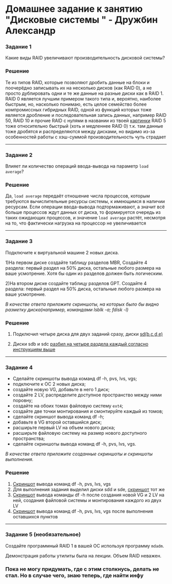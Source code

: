 # Домашнее задание к занятию "Дисковые системы " - Дружбин Александр

### Задание 1

Какие виды RAID увеличивают производительность дисковой системы?

### Решение

Те из типов RAID, которые позволяют дробить данные на блоки и поочерёдно записывать их на несколько дисков (как RAID 0), а не просто дублировать одни и те же данные на разные диски как в RAID 1. RAID 0 является лучшим примером такого типа и, вероятно, наиболее быстрым, но, насколько понимаю, есть целое семейство более компромиссных гибридных RAID, одной из функций которых тоже является дробление и последовательная запись данных, например RAID 50, RAID 10 и прочие RAID с нулями в названии из твоей [картинки](http://screenshot.alarislabs.com/ADr/image_20240404215125_996fb0dd.png) RAID 5 тоже относительно быстрый (хоть и медленнее RAID 0) т.к. там данные тоже дробятся и распределяются между дисками, но видимо из-за особенностей работы с хэш-суммой производительность чуть страдает

---

### Задание 2

Влияет ли количество операций ввода-вывода на параметр `load average`?

### Решение

Да, `load average` передаёт отношение числа процессов, которым требуются вычислительные ресурсы системы, к имеющимся в наличии ресурсам. Если операции ввода-вывода подтормаживают, а значит всё больше процессов ждут данных от диска, то формируется очередь из таких ожидающих процессов, и значение `load average` растёт, несмотря на то, что фактически нагрузка на процессор не увеличивается

---

### Задание 3

Подключите к виртуальной машине 2 новых диска. 

1)На первом диске создайте таблицу разделов MBR, Создайте 4 раздела: первый раздел на 50% диска, остальные любого размера на ваше усмотрение. Хотя бы один из разделов должен быть логическим.

2)На втором диске создайте таблицу разделов GPT. Создайте 4 раздела: первый раздел на 50% диска, остальные любого размера на ваше усмотрение.

*В качестве ответа приложите скриншоты, на которых было бы видно разметку диска(например, командами lsblk -a; fdisk -l)*

### Решение

1. Подключил четыре диска для двух заданий сразу, диски [sd(b,c,d,e)](http://screenshot.alarislabs.com/ADr/image_20240404224503_8feb86d9.png)

2. Диски sdb и sdc [разбил на четыре раздела каждый согласно инструкциям выше](http://screenshot.alarislabs.com/ADr/image_20240404231713_abc2e71c.png)

---

### Задание 4

* Сделайте скриншоты вывода команд df -h, pvs, lvs, vgs;
* подключите к ОС 2 новых диска;
* создайте новую VG, добавьте в него 1 диск;
* создайте 2 LV, распределите доступное пространство между ними поровну;
* создайте на обоих томах файловую систему `ext4`;
* создайте две точки монтирования и смонтируйте каждый из томов;
* сделайте скриншот вывода команд df -h;
* добавьте в VG второй оставшийся диск;
* расширьте первый LV на объем нового диска;
* расширьте файловую систему на размер нового доступного пространства;
* сделайте скриншоты вывода команд df -h, pvs, lvs, vgs.

*В качестве ответа приложите созданные скриншоты и скриншоты выполнения.*

### Решение

1. [Cкриншот](http://screenshot.alarislabs.com/ADr/image_20240404233405_de00d415.png) вывода команд df -h, pvs, lvs, vgs
2. Для выполнения задания выделил диски sdd и sde, [скриншот](http://screenshot.alarislabs.com/ADr/image_20240404224503_8feb86d9.png) тот же
3. [Cкриншот](http://screenshot.alarislabs.com/ADr/image_20240405000048_82694871.png) вывода команды df -h после создания новой VG и 2 LV на ней, создания файловой системы и монтирования каждого из двух LV
4. [Cкриншот](http://screenshot.alarislabs.com/ADr/image_20240405001618_15803bee.png) вывода команд df -h, pvs, lvs, vgs после выполнения оставшихся пунктов

---

### Задание 5 (необязательное)

Создайте программный RAID 1 в вашей ОС используя программу `mdadm`.

Демонстрация работы утилиты была на лекции. Объем RAID неважен.

### Пока не могу придумать, где с этим столкнусь, делать не стал. Но в случае чего, знаю теперь, где найти инфу